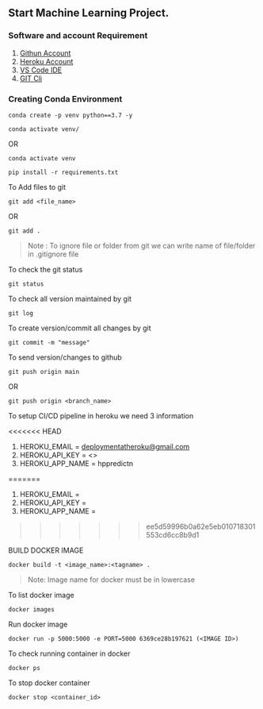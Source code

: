 ## Start Machine Learning Project.

### Software and account Requirement

1. [Githun Account](https://github.com)
2. [Heroku Account](https://dashboard.heruku.com/login)
3. [VS Code IDE](https://code.visualstudio.com/download)
4. [GIT Cli](https://git-scm.com/downloads)

### Creating Conda Environment
```
conda create -p venv python==3.7 -y
```
```
conda activate venv/
```
OR
```
conda activate venv
```

```
pip install -r requirements.txt
```

To Add files to git
```
git add <file_name>
```

OR
```
git add .
```

> Note : To ignore file or folder from git we can write name of file/folder in .gitignore file

To check the git status
```
git status
```
To check all version maintained by git
```
git log
```

To create version/commit all changes by git
```
git commit -m "message"
```

To send version/changes to github
```
git push origin main
```

OR
```
git push origin <branch_name>
```

To setup CI/CD pipeline in heroku we need 3 information

<<<<<<< HEAD
1. HEROKU_EMAIL    = deploymentatheroku@gmail.com
2. HEROKU_API_KEY  = <>
3. HEROKU_APP_NAME = hppredictn

=======
1. HEROKU_EMAIL    = 
2. HEROKU_API_KEY  = 
3. HEROKU_APP_NAME = 
>>>>>>> ee5d59996b0a62e5eb010718301553cd6cc8b9d1

BUILD DOCKER IMAGE
```
docker build -t <image_name>:<tagname> .
```
> Note: Image name for docker must be in lowercase


To list docker image
```
docker images
```

Run docker image
```
docker run -p 5000:5000 -e PORT=5000 6369ce28b197621 (<IMAGE ID>)
```

To check running container in docker
```
docker ps
```

To stop docker container
```
docker stop <container_id>
```
